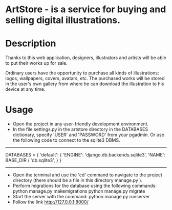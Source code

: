 # ArtStore - is a service for buying and selling digital illustrations.

# Description
Thanks to this web application, designers, illustrators and artists
will be able to put their works up for sale.

Ordinary users have the opportunity to purchase all kinds of illustrations:
logos, wallpapers, covers, avatars, etc. The purchased works will be stored
in the user's own gallery from where he can download the illustration to his
device at any time.

# Usage
- Open the project in any user-friendly development environment.
- In the file settings.py in the artstore directory in the DATABASES dictionary,
 specify 'USER' and 'PASSWORD' from your pgadmin.
 Or use the following code to connect to the sqlite3 DBMS.

 ***
 DATABASES = {
     'default': {
         'ENGINE': 'django.db.backends.sqlite3',
         'NAME': BASE_DIR / 'db.sqlite3',
     }
 }
 ***

- Open the terminal and use the 'cd' command to navigate to the project directory
 (there should be a file in this directory manage.py ).
- Perform migrations for the database using the following commands:
  python manage.py makemigrations
  python manage.py migrate
- Start the server with the command:
  python manage.py runserver
- Follow the link http://127.0.0.1:8000/

